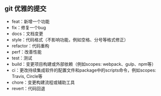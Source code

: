 <!--
 * @Author: Vimalakirti
 * @Date: 2020-06-20 22:09:30
 * @LastEditTime: 2020-06-20 22:09:33
 * @Description: 
 * @FilePath: \vuepress-blog\docs\blog\Other-Library\skill\git优雅提交.md
--> 
## git 优雅的提交
- feat：新增一个功能
- fix：修复一个bug
- docs：文档变更
- style：代码格式（不影响功能，例如空格、分号等格式修正）
- refactor：代码重构
- perf：改善性能
- test：测试
- build：变更项目构建或外部依赖（例如scopes: webpack、gulp、npm等）
- ci：更改持续集成软件的配置文件和package中的scripts命令，例如scopes: Travis, Circle等
- chore：变更构建流程或辅助工具
- revert：代码回退